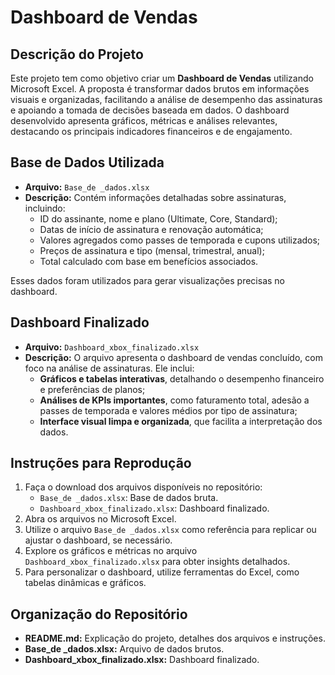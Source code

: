 # Dashboard de Vendas

## Descrição do Projeto
Este projeto tem como objetivo criar um **Dashboard de Vendas** utilizando Microsoft Excel. A proposta é transformar dados brutos em informações visuais e organizadas, facilitando a análise de desempenho das assinaturas e apoiando a tomada de decisões baseada em dados. O dashboard desenvolvido apresenta gráficos, métricas e análises relevantes, destacando os principais indicadores financeiros e de engajamento.

## Base de Dados Utilizada
- **Arquivo:** `Base_de _dados.xlsx`
- **Descrição:** Contém informações detalhadas sobre assinaturas, incluindo:
  - ID do assinante, nome e plano (Ultimate, Core, Standard);
  - Datas de início de assinatura e renovação automática;
  - Valores agregados como passes de temporada e cupons utilizados;
  - Preços de assinatura e tipo (mensal, trimestral, anual);
  - Total calculado com base em benefícios associados.

Esses dados foram utilizados para gerar visualizações precisas no dashboard.

## Dashboard Finalizado
- **Arquivo:** `Dashboard_xbox_finalizado.xlsx`
- **Descrição:** O arquivo apresenta o dashboard de vendas concluído, com foco na análise de assinaturas. Ele inclui:
  - **Gráficos e tabelas interativas**, detalhando o desempenho financeiro e preferências de planos;
  - **Análises de KPIs importantes**, como faturamento total, adesão a passes de temporada e valores médios por tipo de assinatura;
  - **Interface visual limpa e organizada**, que facilita a interpretação dos dados.

## Instruções para Reprodução
1. Faça o download dos arquivos disponíveis no repositório:
   - `Base_de _dados.xlsx`: Base de dados bruta.
   - `Dashboard_xbox_finalizado.xlsx`: Dashboard finalizado.
2. Abra os arquivos no Microsoft Excel.
3. Utilize o arquivo `Base_de _dados.xlsx` como referência para replicar ou ajustar o dashboard, se necessário.
4. Explore os gráficos e métricas no arquivo `Dashboard_xbox_finalizado.xlsx` para obter insights detalhados.
5. Para personalizar o dashboard, utilize ferramentas do Excel, como tabelas dinâmicas e gráficos.

## Organização do Repositório
- **README.md:** Explicação do projeto, detalhes dos arquivos e instruções.
- **Base_de _dados.xlsx:** Arquivo de dados brutos.
- **Dashboard_xbox_finalizado.xlsx:** Dashboard finalizado.
